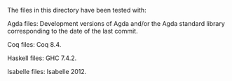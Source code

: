 The files in this directory have been tested with:

Agda files: Development versions of Agda and/or the Agda standard
library corresponding to the date of the last commit.

Coq files: Coq 8.4.

Haskell files: GHC 7.4.2.

Isabelle files: Isabelle 2012.

